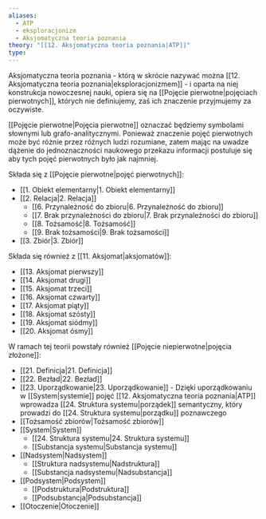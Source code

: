 ```yaml
---
aliases:
  - ATP
  - eksploracjonizm
  - Aksjomatyczna teoria poznania
theory: "[[12. Aksjomatyczna teoria poznania|ATP]]"
type: 
---
```

Aksjomatyczna teoria poznania - którą w skrócie nazywać można [[12. Aksjomatyczna teoria poznania|eksploracjonizmem]] - i oparta na niej konstrukcja nowoczesnej nauki, opiera się na [[Pojęcie pierwotne|pojęciach pierwotnych]], których nie definiujemy, zaś ich znaczenie przyjmujemy za oczywiste.

[[Pojęcie pierwotne|Pojęcia pierwotne]] oznaczać będziemy symbolami słownymi lub grafo-analitycznymi. Ponieważ znaczenie pojęć pierwotnych może być różnie przez różnych ludzi rozumiane, zatem mając na uwadze dążenie do jednoznaczności naukowego przekazu informacji postuluje się aby tych pojęć pierwotnych było jak najmniej.

Składa się z [[Pojęcie pierwotne|pojęć pierwotnych]]:
- [[1. Obiekt elementarny|1. Obiekt elementarny]]
- [[2. Relacja|2. Relacja]]
	- [[6. Przynależność do zbioru|6. Przynależność do zbioru]]
	- [[7. Brak przynależności do zbioru|7. Brak przynależności do zbioru]]
	- [[8. Tożsamość|8. Tożsamość]]
	- [[9. Brak tożsamości|9. Brak tożsamości]]
- [[3. Zbiór|3. Zbiór]]

Składa się również z [[11. Aksjomat|aksjomatów]]:
- [[13. Aksjomat pierwszy]]
- [[14. Aksjomat drugi]]
- [[15. Aksjomat trzeci]]
- [[16. Aksjomat czwarty]]
- [[17. Aksjomat piąty]]
- [[18. Aksjomat szósty]]
- [[19. Aksjomat siódmy]]
- [[20. Aksjomat ósmy]]

W ramach tej teorii powstały również [[Pojęcie niepierwotne|pojęcia złożone]]:
- [[21. Definicja|21. Definicja]]
- [[22. Bezład|22. Bezład]]
- [[23. Uporządkowanie|23. Uporządkowanie]] - Dzięki uporządkowaniu w [[System|systemie]] pojęć [[12. Aksjomatyczna teoria poznania|ATP]] wprowadza [[24. Struktura systemu|porządek]] semantyczny, który prowadzi do [[24. Struktura systemu|porządku]] poznawczego
- [[Tożsamość zbiorów|Tożsamość zbiorów]]
- [[System|System]]
	- [[24. Struktura systemu|24. Struktura systemu]]
	- [[Substancja systemu|Substancja systemu]]
- [[Nadsystem|Nadsystem]]
	- [[Struktura nadsystemu|Nadstruktura]]
	- [[Substancja nadsystemu|Nadsubstancja]]
- [[Podsystem|Podsystem]]
	- [[Podstruktura|Podstruktura]]
	- [[Podsubstancja|Podsubstancja]]
- [[Otoczenie|Otoczenie]]